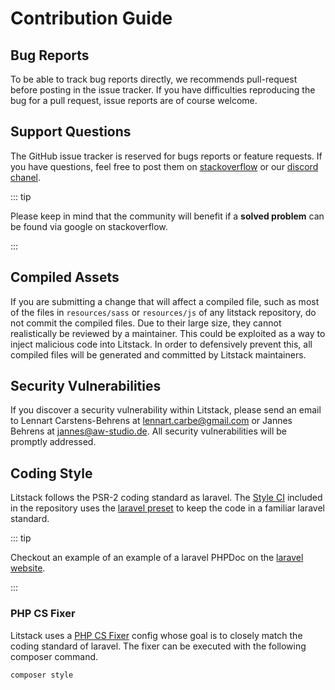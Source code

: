 # Contribution Guide

## Bug Reports

To be able to track bug reports directly, we recommends pull-request before
posting in the issue tracker. If you have difficulties reproducing the bug for a
pull request, issue reports are of course welcome.

## Support Questions

The GitHub issue tracker is reserved for bugs reports or feature requests. If
you have questions, feel free to post them on
[stackoverflow](https://stackoverflow.com/) or our
[discord chanel](https://discord.gg/u4qpb5P).

::: tip

Please keep in mind that the community will benefit if a **solved problem** can
be found via google on stackoverflow.

:::

## Compiled Assets

If you are submitting a change that will affect a compiled file, such as most of
the files in `resources/sass` or `resources/js` of any litstack repository, do
not commit the compiled files. Due to their large size, they cannot
realistically be reviewed by a maintainer. This could be exploited as a way to
inject malicious code into Litstack. In order to defensively prevent this, all
compiled files will be generated and committed by Litstack maintainers.

## Security Vulnerabilities

If you discover a security vulnerability within Litstack, please send an email
to Lennart Carstens-Behrens at lennart.carbe@gmail.com or Jannes Behrens at
jannes@aw-studio.de. All security vulnerabilities will be promptly addressed.

## Coding Style

Litstack follows the PSR-2 coding standard as laravel. The
[Style CI](https://styleci.io/) included in the repository uses the
[laravel preset](https://docs.styleci.io/presets#laravel) to keep the code in a
familiar laravel standard.

::: tip

Checkout an example of an example of a laravel PHPDoc on the
[laravel website](https://laravel.com/docs/7.x/contributions#phpdoc).

:::

### PHP CS Fixer

Litstack uses a [PHP CS Fixer](https://github.com/FriendsOfPHP/PHP-CS-Fixer)
config whose goal is to closely match the coding standard of laravel. The fixer
can be executed with the following composer command.

```shell
composer style
```
